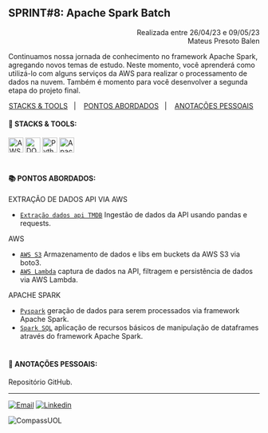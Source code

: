 ## SPRINT#8: Apache Spark Batch

<p align="right">
Realizada entre 26/04/23 e 09/05/23<br>
Mateus Presoto Balen
</p>

Continuamos nossa jornada de conhecimento no framework Apache Spark, agregando novos temas de estudo. Neste momento, você aprenderá como utilizá-lo com alguns serviços da AWS para realizar o processamento de dados na nuvem. Também é momento para você desenvolver a segunda etapa do projeto final.

<!------------------------------------SUMMARY-->
<p align="center">
<a href="https://github.com/nataliasguimaraes/compassuol/blob/main/sprint_08/README.md#rocket-stacks--tools">STACKS & TOOLS</a>&nbsp;&nbsp;&nbsp;|&nbsp;&nbsp;&nbsp;
  <a href="https://github.com/nataliasguimaraes/compassuol/blob/main/sprint_08/README.md#-pontos-abordados">PONTOS ABORDADOS</a>&nbsp;&nbsp;&nbsp;|&nbsp;&nbsp;&nbsp;
  <a href="https://github.com/nataliasguimaraes/compassuol/blob/main/sprint_08/README.md#-anota%C3%A7%C3%B5es-pessoais">ANOTAÇÕES PESSOAIS</a>&nbsp;&nbsp;&nbsp;


 <!------------------------------------STACKS-->
#### :rocket: STACKS & TOOLS:
<p align="left">
  <a href="https://aws.amazon.com/pt/"><img  alt="AWS"  width="30" height="30" src="https://user-images.githubusercontent.com/104440384/226235895-9f4ff2ee-f73c-471a-8fdc-8cdb7e295295.png"><a/> 
  <a href="https://docs.docker.com/get-started/overview/"><img  alt="DOCKER"  width="30" height="30" src="https://user-images.githubusercontent.com/104440384/222456206-5a0ccd4f-28a4-41d2-aced-a62d8dc9a02a.png"><a/>
  <a href="https://aws.amazon.com/pt/"><img  alt="Python"  width="30" height="30" src="https://user-images.githubusercontent.com/104440384/214360489-b5abd1ed-3612-448f-86d0-d934dff813ab.png"><a/> 
  <a href="https://aws.amazon.com/pt/"><img  alt="Apache Spark"  width="30" height="30" src="https://user-images.githubusercontent.com/104440384/214586357-b26325ee-5a40-4b24-96af-0b5cd5d8d4d5.png"><a/> 
<br>

  #
<!------------------------------------PRODUCTION SKILLS-->

#### 📚 PONTOS ABORDADOS:


EXTRAÇÃO DE DADOS API VIA AWS
 * [`Extração dados api TMDB`](https://developers.themoviedb.org/3/movies/get-movie-details) Ingestão de dados da API usando pandas e requests.
    
AWS
 * [`AWS S3`](https://docs.aws.amazon.com/s3/index.html) Armazenamento de dados e libs em buckets da AWS S3 via boto3.
 * [`AWS Lambda`](https://docs.aws.amazon.com/lambda/index.html) captura de dados na API, filtragem e persistência de dados via AWS Lambda.

APACHE SPARK
 * [`Pyspark`](https://spark.apache.org/docs/latest/api/python/) geração de dados para serem processados via framework Apache Spark.
 * [`Spark SQL`](https://spark.apache.org/docs/latest/api/python/reference/pyspark.sql/index.html) aplicação de recursos básicos de manipulação de dataframes através do framework Apache Spark.

#
<!------------------------------------ANOTAÇÕES-->
#### 📝 ANOTAÇÕES PESSOAIS:

Repositório GitHub.
 <br>  
  
<hr>
   
[![Email](https://img.shields.io/badge/-Gmail-%23333?style=for-the-badge&logo=gmail&logoColor=white)](mailto:guimaraessnatalia@gmail.com)
[![Linkedin](https://img.shields.io/badge/-LinkedIn-%230077B5?style=for-the-badge&logo=linkedin&logoColor=white)](https://www.linkedin.com/in/natalia-guimar%C3%A3es-6a357721b)
   
![CompassUOL](https://user-images.githubusercontent.com/104440384/214567499-2dc24c5e-d882-4825-b953-f5a69a6be44e.jpg)

